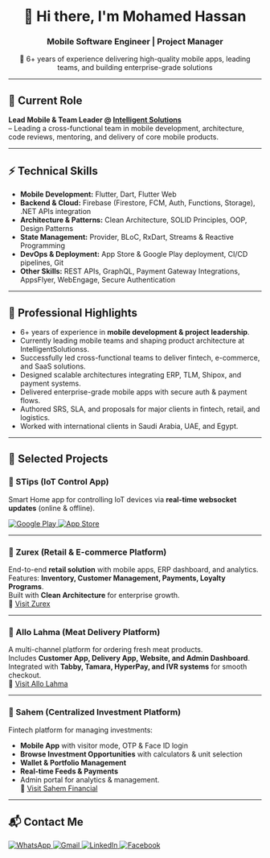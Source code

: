 <h1 align="center">👋 Hi there, I'm Mohamed Hassan</h1>
<h3 align="center">Mobile Software Engineer | Project Manager</h3>

<p align="center">
🚀 6+ years of experience delivering high-quality mobile apps, leading teams, and building enterprise-grade solutions
</p>

<hr>

<h2>🏢 Current Role</h2>

**Lead Mobile & Team Leader @ [Intelligent Solutions](https://intelligentsolutionss.com/)**  
– Leading a cross-functional team in mobile development, architecture, code reviews, mentoring, and delivery of core mobile products.

<hr>

<h2>⚡ Technical Skills</h2>

- **Mobile Development:** Flutter, Dart, Flutter Web  
- **Backend & Cloud:** Firebase (Firestore, FCM, Auth, Functions, Storage), .NET APIs integration  
- **Architecture & Patterns:** Clean Architecture, SOLID Principles, OOP, Design Patterns  
- **State Management:** Provider, BLoC, RxDart, Streams & Reactive Programming  
- **DevOps & Deployment:** App Store & Google Play deployment, CI/CD pipelines, Git  
- **Other Skills:** REST APIs, GraphQL, Payment Gateway Integrations, AppsFlyer, WebEngage, Secure Authentication  

<hr>

<h2>💼 Professional Highlights</h2>

- 6+ years of experience in **mobile development & project leadership**.  
- Currently leading mobile teams and shaping product architecture at IntelligentSolutionss.  
- Successfully led cross-functional teams to deliver fintech, e-commerce, and SaaS solutions.  
- Designed scalable architectures integrating ERP, TLM, Shipox, and payment systems.  
- Delivered enterprise-grade mobile apps with secure auth & payment flows.  
- Authored SRS, SLA, and proposals for major clients in fintech, retail, and logistics.  
- Worked with international clients in Saudi Arabia, UAE, and Egypt.  

<hr>

<h2>📱 Selected Projects</h2>

### 🔹 STips (IoT Control App)  
Smart Home app for controlling IoT devices via **real-time websocket updates** (online & offline).  
<p>
  <a href="https://play.google.com/store/apps/details?id=com.visionalization.stipsws" target="_blank">
    <img alt="Google Play" src="https://img.shields.io/badge/Google_Play-414141?style=for-the-badge&logo=google-play&logoColor=white" />
  </a>
  <a href="https://apps.apple.com/us/app/s-tips/id1629453511" target="_blank">
    <img alt="App Store" src="https://img.shields.io/badge/App_Store-000000?style=for-the-badge&logo=app-store&logoColor=white" />
  </a>
</p>

---

### 🔹 Zurex (Retail & E-commerce Platform)  
End-to-end **retail solution** with mobile apps, ERP dashboard, and analytics.  
Features: **Inventory, Customer Management, Payments, Loyalty Programs**.  
Built with **Clean Architecture** for enterprise growth.  
🔗 [Visit Zurex](https://zurex.sa/ar)  

---

### 🔹 Allo Lahma (Meat Delivery Platform)  
A multi-channel platform for ordering fresh meat products.  
Includes **Customer App, Delivery App, Website, and Admin Dashboard**.  
Integrated with **Tabby, Tamara, HyperPay, and IVR systems** for smooth checkout.  
🔗 [Visit Allo Lahma](http://aloolahma.com/)  

---

### 🔹 Sahem (Centralized Investment Platform)  
Fintech platform for managing investments:  
- **Mobile App** with visitor mode, OTP & Face ID login  
- **Browse Investment Opportunities** with calculators & unit selection  
- **Wallet & Portfolio Management**  
- **Real-time Feeds & Payments**  
- Admin portal for analytics & management.  
🔗 [Visit Sahem Financial](https://sahemfinancial.com/)  

<hr>

<h2>📬 Contact Me</h2>

<p>
  <a href="http://Wa.me/201554444801" target="_blank">
    <img alt="WhatsApp" src="https://img.shields.io/badge/WhatsApp-25D366.svg?style=for-the-badge&logo=whatsapp&logoColor=white" />
  </a>
  <a href="mailto:moahamedelbaz1311@gmail.com" target="_blank">
    <img alt="Gmail" src="https://img.shields.io/badge/Email-D14836.svg?style=for-the-badge&logo=gmail&logoColor=white" />
  </a>
  <a href="https://www.linkedin.com/in/mohamed-hassan-8384761aa" target="_blank">
    <img alt="LinkedIn" src="https://img.shields.io/badge/LinkedIn-0077B5.svg?style=for-the-badge&logo=linkedin&logoColor=white" />
  </a>
  <a href="https://www.facebook.com/profile.php?id=100006101352537" target="_blank">
    <img alt="Facebook" src="https://img.shields.io/badge/Facebook-1877F2.svg?style=for-the-badge&logo=facebook&logoColor=white" />
  </a>
</p>
